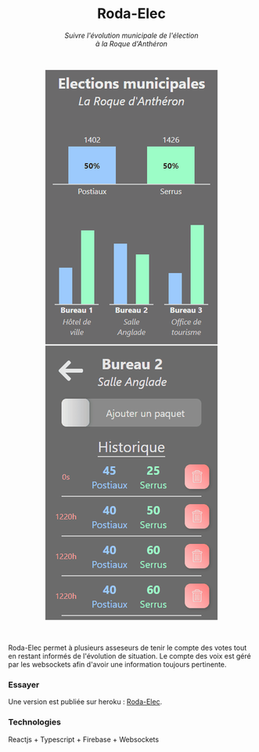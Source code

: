 <p>
<h1 align="center" >Roda-Elec</h1>
  <p align="center" ><em>Suivre l'évolution municipale de l'élection<br /> à la Roque d'Anthéron</em></p>
</p>
<br/>

<p align="center">
  <a href="#"><img src="./docs/RodaElec2.gif" /></a>
  <a href="#"><img src="./docs/RodaElec.gif" /></a>
</p>
<br/>

Roda-Elec permet à plusieurs asseseurs de tenir le compte des votes tout en restant informés de l'évolution de situation. Le compte des voix est géré par les websockets afin d'avoir une information toujours pertinente.

### Essayer

Une version est publiée sur heroku : [Roda-Elec](https://roda-elec.herokuapp.com).

### Technologies

Reactjs + Typescript + Firebase + Websockets
